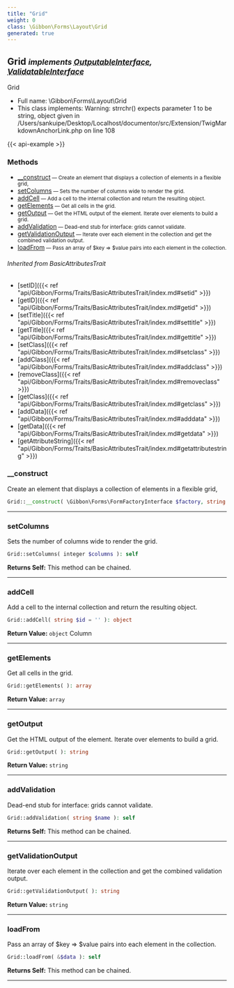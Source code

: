 ```yaml
---
title: "Grid"
weight: 0
class: \Gibbon\Forms\Layout\Grid
generated: true
---
```


## Grid <small><i>implements <abbr title="\Gibbon\Forms\OutputableInterface">OutputableInterface</abbr>, <abbr title="\Gibbon\Forms\ValidatableInterface">ValidatableInterface</abbr></i></small>

Grid



* Full name: \Gibbon\Forms\Layout\Grid
* This class implements: 
Warning: strrchr() expects parameter 1 to be string, object given in /Users/sankuipe/Desktop/Localhost/documentor/src/Extension/TwigMarkdownAnchorLink.php on line 108


{{< api-example >}} 



### Methods

- [__construct](#__construct)<small> — Create an element that displays a collection of elements in a flexible grid,</small>
- [setColumns](#setcolumns)<small> — Sets the number of columns wide to render the grid.</small>
- [addCell](#addcell)<small> — Add a cell to the internal collection and return the resulting object.</small>
- [getElements](#getelements)<small> — Get all cells in the grid.</small>
- [getOutput](#getoutput)<small> — Get the HTML output of the element. Iterate over elements to build a grid.</small>
- [addValidation](#addvalidation)<small> — Dead-end stub for interface: grids cannot validate.</small>
- [getValidationOutput](#getvalidationoutput)<small> — Iterate over each element in the collection and get the combined validation output.</small>
- [loadFrom](#loadfrom)<small> — Pass an array of $key => $value pairs into each element in the collection.</small>




###### Inherited from BasicAttributesTrait
- [setID]({{< ref "api/Gibbon/Forms/Traits/BasicAttributesTrait/index.md#setid" >}})
- [getID]({{< ref "api/Gibbon/Forms/Traits/BasicAttributesTrait/index.md#getid" >}})
- [setTitle]({{< ref "api/Gibbon/Forms/Traits/BasicAttributesTrait/index.md#settitle" >}})
- [getTitle]({{< ref "api/Gibbon/Forms/Traits/BasicAttributesTrait/index.md#gettitle" >}})
- [setClass]({{< ref "api/Gibbon/Forms/Traits/BasicAttributesTrait/index.md#setclass" >}})
- [addClass]({{< ref "api/Gibbon/Forms/Traits/BasicAttributesTrait/index.md#addclass" >}})
- [removeClass]({{< ref "api/Gibbon/Forms/Traits/BasicAttributesTrait/index.md#removeclass" >}})
- [getClass]({{< ref "api/Gibbon/Forms/Traits/BasicAttributesTrait/index.md#getclass" >}})
- [addData]({{< ref "api/Gibbon/Forms/Traits/BasicAttributesTrait/index.md#adddata" >}})
- [getData]({{< ref "api/Gibbon/Forms/Traits/BasicAttributesTrait/index.md#getdata" >}})
- [getAttributeString]({{< ref "api/Gibbon/Forms/Traits/BasicAttributesTrait/index.md#getattributestring" >}})



### __construct

Create an element that displays a collection of elements in a flexible grid,

```php
Grid::__construct( \Gibbon\Forms\FormFactoryInterface $factory, string $id = '', $columns = 1 )
```









---

### setColumns

Sets the number of columns wide to render the grid.

```php
Grid::setColumns( integer $columns ): self
```






**Returns Self:** This method can be chained.



---

### addCell

Add a cell to the internal collection and return the resulting object.

```php
Grid::addCell( string $id = '' ): object
```






**Return Value:**
`object`  Column



---

### getElements

Get all cells in the grid.

```php
Grid::getElements( ): array
```






**Return Value:**
`array`  



---

### getOutput

Get the HTML output of the element. Iterate over elements to build a grid.

```php
Grid::getOutput( ): string
```






**Return Value:**
`string`  



---

### addValidation

Dead-end stub for interface: grids cannot validate.

```php
Grid::addValidation( string $name ): self
```






**Returns Self:** This method can be chained.



---

### getValidationOutput

Iterate over each element in the collection and get the combined validation output.

```php
Grid::getValidationOutput( ): string
```






**Return Value:**
`string`  



---

### loadFrom

Pass an array of $key => $value pairs into each element in the collection.

```php
Grid::loadFrom( &$data ): self
```






**Returns Self:** This method can be chained.



---

